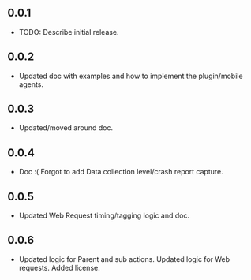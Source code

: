 ## 0.0.1
* TODO: Describe initial release.

## 0.0.2 
* Updated doc with examples and how to implement the plugin/mobile agents.

## 0.0.3
* Updated/moved around doc.

## 0.0.4
* Doc :( Forgot to add Data collection level/crash report capture.

## 0.0.5
* Updated Web Request timing/tagging logic and doc.

## 0.0.6
* Updated logic for Parent and sub actions. Updated logic for Web requests. Added license.